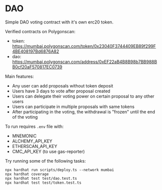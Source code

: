 # DAO

Simple DAO voting contract with it's own erc20 token.

Verified contracts on Polygonscan:
- token: https://mumbai.polygonscan.com/token/0x23040F3744409EB89f299F4BE408197Bd6876A82
- dao: https://mumbai.polygonscan.com/address/0xEF22aB4B8B98b7BB988BB0cf20aF570817EC0739

Main features:
- Any user can add proposals without token deposit
- Users have 3 days to vote after proposal created
- Users can delegate their voting power on certain proposal to any other users
- Users can participate in multiple proposals with same tokens
- After participating in the voting, the withdrawal is "frozen" until the end of the voting

To run requires `.env` file with:
- MNEMONIC
- ALCHEMY_API_KEY
- ETHERSCAN_API_KEY
- CMC_API_KEY (to use gas-reporter)

Try running some of the following tasks:

```shell
npx hardhat run scripts/deploy.ts --network mumbai
npx hardhat coverage
npx hardhat test test/dao.test.ts
npx hardhat test test/token.test.ts
```
